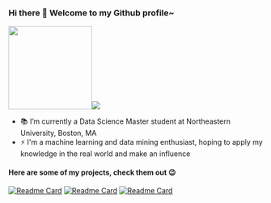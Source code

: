 ### Hi there 👋 Welcome to my Github profile~

<!-- ![Weipeng Zhang's GitHub Stats](https://github-readme-stats.vercel.app/api?username=Wp-Zhang&title_color=1d87da&icon_color=539bf5&text_color=539bf5&bg_color=0000&show_icons=true) -->

<img height=165 src="https://github-readme-stats.vercel.app/api?username=Wp-Zhang&bg_color=00000000&text_color=58a6ff&hide_border=true&disable_animations=true&include_all_commits=true"><img src="https://github-readme-stats.vercel.app/api/top-langs/?username=Wp-Zhang&layout=compact&bg_color=00000000&text_color=58a6ff&hide_border=true&disable_animations=true" />

<!-- [![Top Langs](https://github-readme-stats.vercel.app/api/top-langs/?username=Wp-Zhang&hide=typescript,css,html,c,ruby&layout=compact&langs_count=8)](https://github.com/anuraghazra/github-readme-stats) -->

<!-- [![wakatime stats](https://github-readme-stats.vercel.app/api/wakatime?username=Wp-Zhang&layout=Compact)](https://github.com/anuraghazra/github-readme-stats) -->

- 📚 I’m currently a Data Science Master student at Northeastern University, Boston, MA
- ⚡ I'm a machine learning and data mining enthusiast, hoping to apply my knowledge in the real world and make an influence

#### Here are some of my projects, check them out 😉

<!-- [![Readme Card](https://github-readme-stats.vercel.app/api/pin/?username=Wp-Zhang&repo=HandyRec&title_color=1d87da&icon_color=539bf5&text_color=539bf5&bg_color=0000)](https://github.com/Wp-Zhang/HandyRec)
[![Readme Card](https://github-readme-stats.vercel.app/api/pin/?username=Wp-Zhang&repo=H-M-Fashion-RecSys&title_color=1d87da&icon_color=539bf5&text_color=539bf5&bg_color=0000)](https://github.com/Wp-Zhang/H-M-Fashion-RecSys)
[![Readme Card](https://github-readme-stats.vercel.app/api/pin/?username=Wp-Zhang&repo=DS-5220-Final-Project&title_color=1d87da&icon_color=539bf5&text_color=539bf5&bg_color=0000)](https://github.com/Wp-Zhang/DS-5220-Final-Project)
[![Readme Card](https://github-readme-stats.vercel.app/api/pin/?username=Wp-Zhang&repo=DS-5110-Final-Project&title_color=1d87da&icon_color=539bf5&text_color=539bf5&bg_color=0000)](https://github.com/Wp-Zhang/DS-5110-Final-Project)
[![Readme Card](https://github-readme-stats.vercel.app/api/pin/?username=Wp-Zhang&repo=DS-5110-Mini-Poster&title_color=1d87da&icon_color=539bf5&text_color=539bf5&bg_color=0000)](https://github.com/Wp-Zhang/DS-5110-Mini-Poster) -->
[![Readme Card](https://github-readme-stats.vercel.app/api/pin/?username=Wp-Zhang&repo=Dressify&bg_color=00000000&text_color=58a6ff&hide_border=true&disable_animations=true)](https://github.com/Wp-Zhang/Dressify)
[![Readme Card](https://github-readme-stats.vercel.app/api/pin/?username=Wp-Zhang&repo=H-M-Fashion-RecSys&bg_color=00000000&text_color=58a6ff&hide_border=true&disable_animations=true)](https://github.com/Wp-Zhang/H-M-Fashion-RecSys)
[![Readme Card](https://github-readme-stats.vercel.app/api/pin/?username=Wp-Zhang&repo=HandyRec&bg_color=00000000&text_color=58a6ff&hide_border=true&disable_animations=true)](https://github.com/Wp-Zhang/HandyRec)
<!-- [![Readme Card](https://github-readme-stats.vercel.app/api/pin/?username=Wp-Zhang&repo=DS-5220-Final-Project&bg_color=00000000&text_color=58a6ff&hide_border=true&disable_animations=true)](https://github.com/Wp-Zhang/DS-5220-Final-Project)
[![Readme Card](https://github-readme-stats.vercel.app/api/pin/?username=Wp-Zhang&repo=DS-5110-Final-Project&bg_color=00000000&text_color=58a6ff&hide_border=true&disable_animations=true)](https://github.com/Wp-Zhang/DS-5110-Final-Project)
[![Readme Card](https://github-readme-stats.vercel.app/api/pin/?username=Wp-Zhang&repo=DS-5110-Mini-Poster&bg_color=00000000&text_color=58a6ff&hide_border=true&disable_animations=true)](https://github.com/Wp-Zhang/DS-5110-Mini-Poster)
 -->

<!--
Here are some ideas to get you started:

- 🔭 I’m currently working on ...
- 🌱 I’m currently learning ...
- 👯 I’m looking to collaborate on ...
- 🤔 I’m looking for help with ...
- 💬 Ask me about ...
- 📫 How to reach me: ...
- 😄 Pronouns: ...
- ⚡ Fun fact: ...
-->
